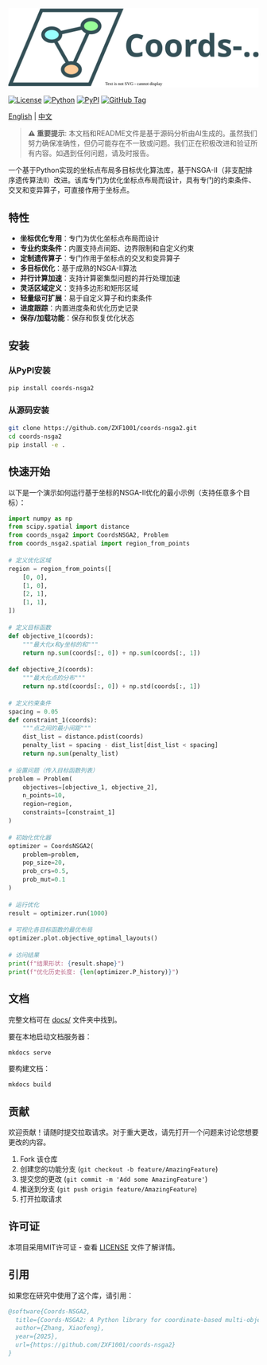 ![Coords-NSGA2](./docs/logo.drawio.svg)

[![License](https://img.shields.io/badge/license-MIT-blue.svg)](LICENSE)
[![Python](https://img.shields.io/badge/python-3.8+-blue.svg)](https://www.python.org/downloads/)
[![PyPI](https://img.shields.io/badge/pypi-coords--nsga2-blue.svg)](https://pypi.org/project/coords-nsga2/)
[![GitHub Tag](https://img.shields.io/github/v/tag/ZXF1001/coords-nsga2)](https://github.com/ZXF1001/coords-nsga2/tags)

[English](README.md) | [中文](README_CN.md)

> **⚠️ 重要提示**: 本文档和README文件是基于源码分析由AI生成的。虽然我们努力确保准确性，但仍可能存在不一致或问题。我们正在积极改进和验证所有内容。如遇到任何问题，请及时报告。

一个基于Python实现的坐标点布局多目标优化算法库，基于NSGA-II（非支配排序遗传算法II）改进。该库专门为优化坐标点布局而设计，具有专门的约束条件、交叉和变异算子，可直接作用于坐标点。

## 特性

- **坐标优化专用**：专门为优化坐标点布局而设计
- **专业约束条件**：内置支持点间距、边界限制和自定义约束
- **定制遗传算子**：专门作用于坐标点的交叉和变异算子
- **多目标优化**：基于成熟的NSGA-II算法
- **并行计算加速**：支持计算密集型问题的并行处理加速
- **灵活区域定义**：支持多边形和矩形区域
- **轻量级可扩展**：易于自定义算子和约束条件
- **进度跟踪**：内置进度条和优化历史记录
- **保存/加载功能**：保存和恢复优化状态

## 安装

### 从PyPI安装
```bash
pip install coords-nsga2
```

### 从源码安装
```bash
git clone https://github.com/ZXF1001/coords-nsga2.git
cd coords-nsga2
pip install -e .
```

## 快速开始

以下是一个演示如何运行基于坐标的NSGA-II优化的最小示例（支持任意多个目标）：

```python
import numpy as np
from scipy.spatial import distance
from coords_nsga2 import CoordsNSGA2, Problem
from coords_nsga2.spatial import region_from_points

# 定义优化区域
region = region_from_points([
    [0, 0],
    [1, 0],
    [2, 1],
    [1, 1],
])

# 定义目标函数
def objective_1(coords):
    """最大化x和y坐标的和"""
    return np.sum(coords[:, 0]) + np.sum(coords[:, 1])

def objective_2(coords):
    """最大化点的分布"""
    return np.std(coords[:, 0]) + np.std(coords[:, 1])

# 定义约束条件
spacing = 0.05
def constraint_1(coords):
    """点之间的最小间距"""
    dist_list = distance.pdist(coords)
    penalty_list = spacing - dist_list[dist_list < spacing]
    return np.sum(penalty_list)

# 设置问题（传入目标函数列表）
problem = Problem(
    objectives=[objective_1, objective_2],
    n_points=10,
    region=region,
    constraints=[constraint_1]
)

# 初始化优化器
optimizer = CoordsNSGA2(
    problem=problem,
    pop_size=20,
    prob_crs=0.5,
    prob_mut=0.1
)

# 运行优化
result = optimizer.run(1000)

# 可视化各目标函数的最优布局
optimizer.plot.objective_optimal_layouts()

# 访问结果
print(f"结果形状: {result.shape}")
print(f"优化历史长度: {len(optimizer.P_history)}")
```

## 文档

完整文档可在 [docs/](docs) 文件夹中找到。

要在本地启动文档服务器：
```bash
mkdocs serve
```

要构建文档：
```bash
mkdocs build
```

## 贡献

欢迎贡献！请随时提交拉取请求。对于重大更改，请先打开一个问题来讨论您想要更改的内容。

1. Fork 该仓库
2. 创建您的功能分支 (`git checkout -b feature/AmazingFeature`)
3. 提交您的更改 (`git commit -m 'Add some AmazingFeature'`)
4. 推送到分支 (`git push origin feature/AmazingFeature`)
5. 打开拉取请求

## 许可证

本项目采用MIT许可证 - 查看 [LICENSE](LICENSE) 文件了解详情。

## 引用

如果您在研究中使用了这个库，请引用：

```bibtex
@software{Coords-NSGA2,
  title={Coords-NSGA2: A Python library for coordinate-based multi-objective optimization},
  author={Zhang, Xiaofeng},
  year={2025},
  url={https://github.com/ZXF1001/coords-nsga2}
}
```
